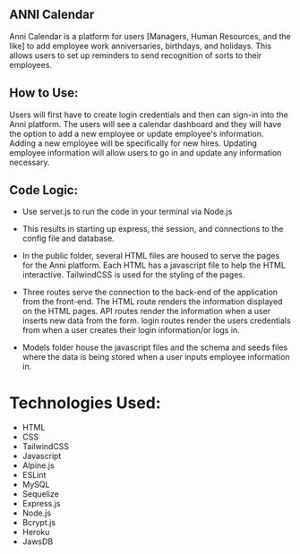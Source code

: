 ## ANNI Calendar

Anni Calendar is a platform for users [Managers, Human Resources, and the like] to add employee work anniversaries, birthdays, and holidays. This allows users to set up reminders to send recognition of sorts to their employees. 

## How to Use:

Users will first have to create login credentials and then can sign-in into the Anni platform. The users will see a calendar dashboard and they will have the option to add a new employee or update employee's information. Adding a new employee will be specifically for new hires. Updating employee information will allow users to go in and update any information necessary.

## Code Logic: 

* Use server.js to run the code in your terminal via Node.js
* This results in starting up express, the session, and connections to the config file and database.

* In the public folder, several HTML files are housed to serve the pages for the Anni platform. Each HTML has a javascript file to help the HTML interactive. TailwindCSS is used for the styling of the pages. 

* Three routes serve the connection to the back-end of the application from the front-end. The HTML route renders the information displayed on the HTML pages. API routes render the information when a user inserts new data from the form. login routes render the users credentials from when a user creates their login information/or logs in. 

* Models folder house the javascript files and the schema and seeds files where the data is being stored when a user inputs employee information in.

# Technologies Used:
* HTML
* CSS
* TailwindCSS
* Javascript
* Alpine.js
* ESLint
* MySQL
* Sequelize
* Express.js
* Node.js
* Bcrypt.js
* Heroku
* JawsDB